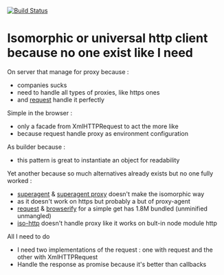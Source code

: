 [![Build Status](https://travis-ci.org/wadouk/ya-request-builder.svg?branch=master)](https://travis-ci.org/wadouk/ya-request-builder)

# Isomorphic or universal http client because no one exist like I need

On server that manage for proxy because : 

- companies sucks
- need to handle all types of proxies, like https ones
- and [request](https://www.npmjs.com/package/request) handle it perfectly

Simple in the browser : 

- only a facade from XmlHTTPRequest to act the more like  
- because request handle proxy as environment configuration

As builder because :

- this pattern is great to instantiate an object for readability

Yet another because so much alternatives already exists but no one fully worked :

- [superagent](https://www.npmjs.com/package/superagent) & [superagent proxy](https://www.npmjs.com/package/superagent-proxy) doesn't make the isomorphic way
- as it doesn't work on https but probably a but of proxy-agent
- [request](https://www.npmjs.com/package/request) & [browserify](https://www.npmjs.com/package/browserify) for a simple get has 1.8M bundled (unminified unmangled)
- [iso-http](https://www.npmjs.com/package/iso-http) doesn't handle proxy like it works on bult-in node module http

All I need to do

- I need two implementations of the request : one with request and the other with XmlHTTPRequest
- Handle the response as promise because it's better than callbacks
